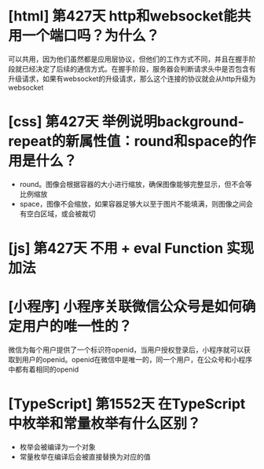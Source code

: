 # [html] 第427天 http和websocket能共用一个端口吗？为什么？

可以共用，因为他们虽然都是应用层协议，但他们的工作方式不同，并且在握手阶段就已经决定了后续的通信方式。在握手阶段，服务器会判断请求头中是否包含有升级请求，如果有websocket的升级请求，那么这个连接的协议就会从http升级为websocket

# [css] 第427天 举例说明background-repeat的新属性值：round和space的作用是什么？

- round。图像会根据容器的大小进行缩放，确保图像能够完整显示，但不会等比例缩放
- space，图像不会缩放，如果容器足够大以至于图片不能填满，则图像之间会有空白区域，或会被裁切

# [js] 第427天 不用 + eval Function 实现加法

# [小程序] 小程序关联微信公众号是如何确定用户的唯一性的？

微信为每个用户提供了一个标识符openid，当用户授权登录后，小程序就可以获取到用户的openid。openid在微信中是唯一的，同一个用户，在公众号和小程序中都有着相同的openid

# [TypeScript] 第1552天 在TypeScript中枚举和常量枚举有什么区别？

- 枚举会被编译为一个对象
- 常量枚举在编译后会被直接替换为对应的值
